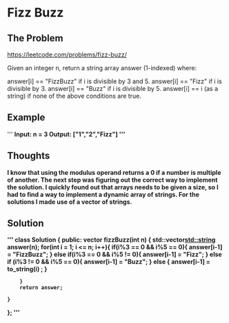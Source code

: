 # Fizz Buzz

## The Problem

https://leetcode.com/problems/fizz-buzz/

Given an integer n, return a string array answer (1-indexed) where:

answer[i] == "FizzBuzz" if i is divisible by 3 and 5.
answer[i] == "Fizz" if i is divisible by 3.
answer[i] == "Buzz" if i is divisible by 5.
answer[i] == i (as a string) if none of the above conditions are true.

## Example

'''
<b>Input:<b> n = 3
<b>Output:<b> ["1","2","Fizz"]
'''

## Thoughts

I know that using the modulus operand returns a 0 if a number is multiple of another. The next step was figuring out the correct way to implement the solution.
I quickly found out that arrays needs to be given a size, so I had to find a way to implement a dynamic array of strings. For the solutions I made use of a vector of strings.

## Solution
'''
class Solution {
public:
    vector<string> fizzBuzz(int n) {
        std::vector<std::string> answer(n);
        for(int i = 1; i <= n; i++){
            if(i%3 == 0 && i%5 == 0){
                answer[i-1] = "FizzBuzz";
            } else if(i%3 == 0 && i%5 != 0){
                answer[i-1] = "Fizz";
            } else if (i%3 != 0 && i%5 == 0){
                answer[i-1] = "Buzz";
            } else {
                answer[i-1] = to_string(i) ;
            }
            
        }
        return answer;
        
    }
};
'''